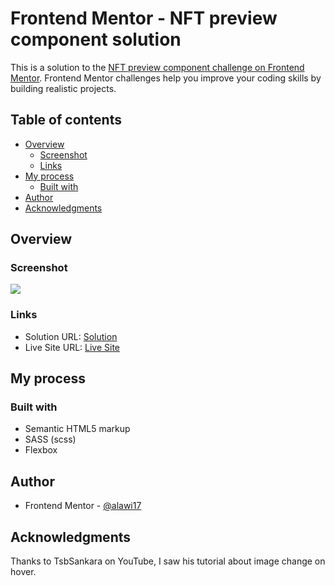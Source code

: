 # Frontend Mentor - NFT preview component solution

This is a solution to the [NFT preview component challenge on Frontend Mentor](https://www.frontendmentor.io/challenges/nft-preview-card-component-SbdUL_w0U). Frontend Mentor challenges help you improve your coding skills by building realistic projects.

## Table of contents

- [Overview](#overview)
  - [Screenshot](#screenshot)
  - [Links](#links)
- [My process](#my-process)
  - [Built with](#built-with)
- [Author](#author)
- [Acknowledgments](#acknowledgments)

## Overview

### Screenshot

![](./screenshot.png)

### Links

- Solution URL: [Solution]()
- Live Site URL: [Live Site]()

## My process

### Built with

- Semantic HTML5 markup
- SASS (scss)
- Flexbox

## Author

- Frontend Mentor - [@alawi17](https://www.frontendmentor.io/profile/alawi17)

## Acknowledgments

Thanks to TsbSankara on YouTube, I saw his tutorial about image change on hover.
